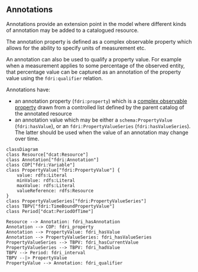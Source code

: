 ## Annotations

Annotations provide an extension point in the model where different kinds of annotation may be added to a catalogued resource.

The annotation property is defined as a complex observable property which allows for the ability to specify units of measurement etc.

An annotation can also be used to qualify a property value. For example when a measurement applies to some percentage of the observed entity, that percentage value can be captured as an annotation of the property value using the `fdri:qualifier` relation.

Annotations have:
* an annotation property (`fdri:property`) which is a [complex observable property](observations-observable-properties.md) drawn from a controlled list defined by the parent catalog of the annotated resource
* an annotation value which may be either a `schema:PropertyValue` (`fdri:hasValue`), or an `fdri:PropertyValueSeries` (`fdri:hasValueSeries`). The latter should be used when the value of an annotation may change over time. 

```mermaid
classDiagram
class Resource["dcat:Resource"]
class Annotation["fdri:Annotation"]
class COP["fdri:Variable"]
class PropertyValue["fdri:PropertyValue"] {
    value: rdfs:Literal
    minValue: rdfs:Literal
    maxValue: rdfs:Literal
    valueReference: rdfs:Resource
}
class PropertyValueSeries["fdri:PropertyValueSeries"]
class TBPV["fdri:TimeBoundPropertyValue"]
class Period["dcat:PeriodOfTime"]

Resource --> Annotation: fdri_hasAnnotation
Annotation --> COP: fdri_property
Annotation --> PropertyValue: fdri_hasValue
Annotation --> PropertyValueSeries: fdri_hasValueSeries
PropertyValueSeries --> TBPV: fdri_hasCurrentValue
PropertyValueSeries --> TBPV: fdri_hadValue
TBPV --> Period: fdri_interval
TBPV --|> PropertyValue
PropertyValue --> Annotation: fdri_qualifier
```
